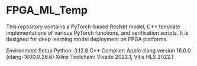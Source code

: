 # FPGA_ML_Temp

This repository contains a PyTorch-based ResNet model, C++ template implementations of various PyTorch functions, and verification scripts. 
It is designed for deep learning model deployment on FPGA platforms.

Environment Setup
Python: 3.12.8
C++ Compiler: Apple clang version 16.0.0 (clang-1600.0.26.6)
Xilinx Toolchain: Vivado 2022.1, Vitis HLS 2022.1
